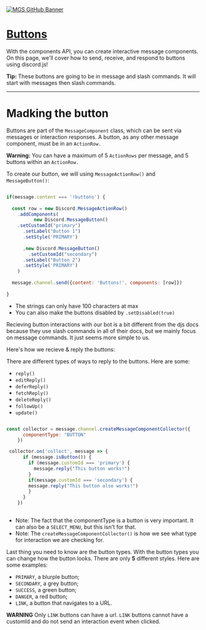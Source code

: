 [![MGS GitHub Banner](https://user-images.githubusercontent.com/119907481/219827160-c69c91be-0c53-4fa0-9b97-7f649683fab4.png)](https://mountaingamingstudio.wixsite.com/mountaingaming)


# [Buttons](https://discord.com/api/oauth2/authorize?client_id=962834876665577542&permissions=534723819584&scope=bot%20applications.commands)

With the components API, you can create interactive message components. On this page, we'll cover how to send, receive, and respond to buttons using discord.js!

**Tip:** These buttons are going to be in message and slash commands. It will start with messages then slash commands.

------------------------------------------------------------------------------------------------------------------------------------------------------
# Madking the button

Buttons are part of the ```MessageComponent``` class, which can be sent via messages or interaction responses. A button, as any other message component, must be in an ```ActionRow.```

**Warning:** You can have a maximum of 5 ```ActionRows``` per message, and 5 buttons within an ```ActionRow.```

To create our button, we will using ```MessageActionRow()``` and ```MessageButton()```: 

```js

if(message.content === '!buttons') {
 
  const row = new Discord.MessageActionRow()
    .addComponents(
          new Discord.MessageButton()
    .setCustomId("primary")
      .setLabel("Button 1")
      .setStyle('PRIMARY')
      
      ,new Discord.MessageButton()
        .setCustomId("secondary")
      .setLabel("Button 2")
      .setStyle('PRIMARY')
    )
  
  message.channel.send({content: 'Buttons!', components: [row]})
  
}
```

* The strings can only have 100 characters at max
* You can also make the buttons disabled by ```.setDisabled(true)```

Recieving button interactions with our bot is a bit different from the djs docs because they use slash commands in all of their docs, but we mainly focus on message commands. It just seems more simple to us.

Here's how we recieve & reply the buttons:

There are different types of ways to reply to the buttons. Here are some:

- ```reply()```
- ```editReply()```
- ```deferReply()```
- ```fetchReply()```
- ```deleteReply()```
- ```followUp()```
- ```update()```

```js

const collector = message.channel.createMessageComponentCollector({
      componentType: "BUTTON"
    })

 collector.on('collect', message => {
      if (message.isButton()) {
        if (message.customId === 'primary') {
          message.reply("This button works!")
        }
        if(message.customId === 'secondary') {
        message.reply("This button also works!")
        }
      }
    })
    
```
* Note: The fact that the componentType is a button is very important. It can also be a ```SELECT_MENU```, but this isn't for that.
* Note: The ```createMessageComponentCollector()``` is how we see what type for interaction we are checking for.

Last thing you need to know are the button types. With the button types you can change how the button looks. There are only **5** different styles. Here are some examples:

- ```PRIMARY```, a blurple button;
- ```SECONDARY```, a grey button;
- ```SUCCESS```, a green button;
- ```DANGER```, a red button;
- ```LINK```, a button that navigates to a URL.

**WARNING**
Only ```LINK``` buttons can have a url. ```LINK``` buttons cannot have a customId and do not send an interaction event when clicked.
